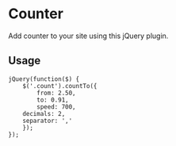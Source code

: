 # Counter
Add counter to your site using this jQuery plugin.

## Usage  
```JS
jQuery(function($) {
    $('.count').countTo({
        from: 2.50,
        to: 0.91,
        speed: 700,
	decimals: 2,
	separator: ','
    });
});
```
